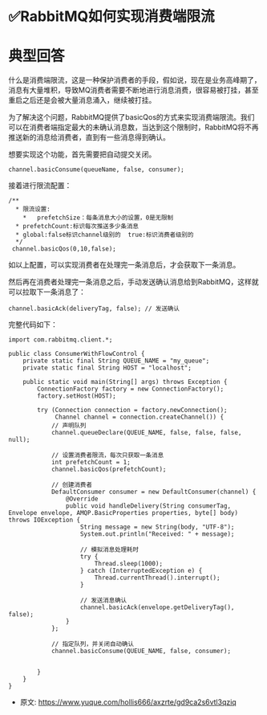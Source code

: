 # ✅RabbitMQ如何实现消费端限流
<!--page header-->

<a name="zANCC"></a>
# 典型回答

什么是消费端限流，这是一种保护消费者的手段，假如说，现在是业务高峰期了，消息有大量堆积，导致MQ消费者需要不断地进行消息消费，很容易被打挂，甚至重启之后还是会被大量消息涌入，继续被打挂。

为了解决这个问题，RabbitMQ提供了basicQos的方式来实现消费端限流。我们可以在消费者端指定最大的未确认消息数，当达到这个限制时，RabbitMQ将不再推送新的消息给消费者，直到有一些消息得到确认。

想要实现这个功能，首先需要把自动提交关闭。

```
channel.basicConsume(queueName, false, consumer);
```

接着进行限流配置：
```
/**
  * 限流设置:  
	*	prefetchSize：每条消息大小的设置，0是无限制
  * prefetchCount:标识每次推送多少条消息
  * global:false标识channel级别的  true:标识消费者级别的
  */
 channel.basicQos(0,10,false);
```

如以上配置，可以实现消费者在处理完一条消息后，才会获取下一条消息。

然后再在消费者处理完一条消息之后，手动发送确认消息给到RabbitMQ，这样就可以拉取下一条消息了：

```
channel.basicAck(deliveryTag, false); // 发送确认
```

完整代码如下：

```
import com.rabbitmq.client.*;

public class ConsumerWithFlowControl {
    private static final String QUEUE_NAME = "my_queue";
    private static final String HOST = "localhost";

    public static void main(String[] args) throws Exception {
        ConnectionFactory factory = new ConnectionFactory();
        factory.setHost(HOST);

        try (Connection connection = factory.newConnection();
             Channel channel = connection.createChannel()) {
            // 声明队列
            channel.queueDeclare(QUEUE_NAME, false, false, false, null);

            // 设置消费者限流，每次只获取一条消息
            int prefetchCount = 1;
            channel.basicQos(prefetchCount);

            // 创建消费者
            DefaultConsumer consumer = new DefaultConsumer(channel) {
                @Override
                public void handleDelivery(String consumerTag, Envelope envelope, AMQP.BasicProperties properties, byte[] body) throws IOException {
                    String message = new String(body, "UTF-8");
                    System.out.println("Received: " + message);

                    // 模拟消息处理耗时
                    try {
                        Thread.sleep(1000);
                    } catch (InterruptedException e) {
                        Thread.currentThread().interrupt();
                    }

                    // 发送消息确认
                    channel.basicAck(envelope.getDeliveryTag(), false);
                }
            };

            // 指定队列，并关闭自动确认
            channel.basicConsume(QUEUE_NAME, false, consumer);

           
        }
    }
}

```


<!--page footer-->
- 原文: <https://www.yuque.com/hollis666/axzrte/gd9ca2s6vtl3qziq>